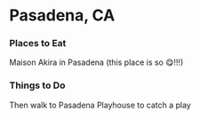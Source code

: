 # Pasadena, CA

### Places to Eat

Maison Akira in Pasadena (this place is so :yum:!!!)

### Things to Do

Then walk to Pasadena Playhouse to catch a play

